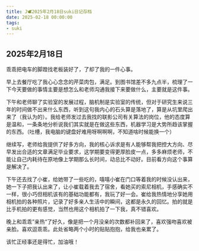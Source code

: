 ```yaml
---
title: J🕊️2025年2月18日suki日记存档
date: 2025-02-18 00:00:00
tags: 
- suki
---
```


## 2025年2月18日
乖乖把电车的脚蹬找老板装好了，了却了我的一件心事。

早上去餐厅吃了我心心念念的芹菜肉包，满足。到图书馆差不多九点半，梳理了一下今天要做的事情主要是想怎么和老师沟通我接下来要做什么，主要就是这件事。

下午和老师聊了实验室的发展过程，脑机制是实验室的传统，但对于研究生来说三年的时间做不出来什么东西，听到这句我内心的石头算是落地了，算是从坑里爬出来了（我认为的）。我给老师发过去我找的联影公司有关算法的岗位，他的态度算是温和，一条条地分析说我们其实就是在做这些东西，机器学习是大势所趋该掌握的东西。（吐槽，我电脑的键盘好难用呀啊啊啊，不知道啥时候能换一个）

继续写，老师给我提供了好多方向，我的核心诉求是有人能够帮我把控大方向、尽早发出合适的文章满足毕业要求，这学期要变得更厚脸皮一点，多多麻烦老师，不能让自己内耗待在原地像上学期那么长时间，动总比不动好。目前看方向这个事算是解决了。

下午还去找了小崔，给她带了一些吃的，嘻嘻小崔在门口等着我的时候没认出来，她一下子把我认出来了，让小崔载着我去了宿舍，看她买的索尼相机，手感确实不一样，很小巧但相机该有的基础功能都有，我玩了好一会。崔给我热情地分享她用相机拍的各种照片，记录了好多亲人生活中的瞬间，这都是永久的回忆。拍的就是比手机拍的更有感觉，当然也用这个相机拍了一下我，真不错喜欢。

晚上和乖乖”亲热“了好久，像是把一个月没亲的次数都补回来了，喜欢强吻喜欢被亲脸。喜欢逗乖乖。此处省略两个小时的贴贴抱抱，给我也亲累了。

该忙正经事还是得忙，加油哦！